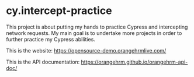 # cy.intercept-practice
This project is about putting my hands to practice Cypress and intercepting network requests. My main goal is to undertake more projects in order to further practice my Cypress abilities.

This is the website: https://opensource-demo.orangehrmlive.com/

This is the API documentation: https://orangehrm.github.io/orangehrm-api-doc/
